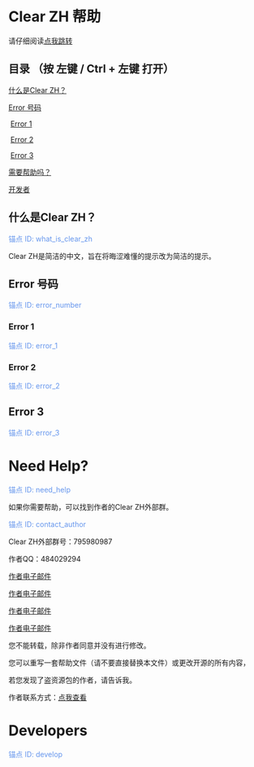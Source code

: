 # Clear ZH 帮助

请仔细阅读[点我跳转](#need_help)

## 目录 （按 左键 / Ctrl + 左键 打开）

[什么是Clear ZH？](#what_is_clear_zh)

[Error 号码](#error_number)

​        [Error 1](#error_1)

​        [Error 2](#error_2)

​        [Error 3](#error_3)

[需要帮助吗？](#need_help)

[开发者](#develop)

## 什么是Clear ZH？

<a id="what_is_clear_zh" style="color: CornflowerBlue;">锚点 ID: what_is_clear_zh</a>

Clear ZH是简洁的中文，旨在将晦涩难懂的提示改为简洁的提示。

## Error 号码

<a id="error_number" style="color: CornflowerBlue;">锚点 ID: error_number</a>

### Error 1

<a id="error_1" style="color: CornflowerBlue;">锚点 ID: error_1</a>



### Error 2

<a id="error_2" style="color: CornflowerBlue;">锚点 ID: error_2</a>



## Error 3

<a id="error_3" style="color: CornflowerBlue;">锚点 ID: error_3</a>

# Need Help?

<a id="need_help" style="color: CornflowerBlue;">锚点 ID: need_help</a>

如果你需要帮助，可以找到作者的Clear ZH外部群。

<a id="contact_author" style="color: CornflowerBlue;">锚点 ID: contact_author</a>

Clear ZH外部群号：795980987

作者QQ：484029294

[作者电子邮件](mailto:484029294@qq.com)

[作者电子邮件](mailto:efjiewldvrud@outlook.com)

[作者电子邮件](mailto:qianxichen2022@outlook.com)

[作者电子邮件](mailto:IForgotThePassw0rd@outlook.com)

您不能转载，除非作者同意并没有进行修改。

您可以重写一套帮助文件（请不要直接替换本文件）或更改开源的所有内容，

若您发现了盗资源包的作者，请告诉我。

作者联系方式：[点我查看](#contact_author)

# Developers 

<a id="develop" style="color: CornflowerBlue;">锚点 ID: develop</a>

